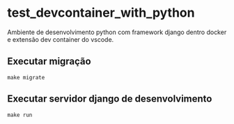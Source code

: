 # test_devcontainer_with_python
Ambiente de desenvolvimento python com framework django
dentro docker e extensão dev container do vscode.

## Executar migração
`make migrate`

## Executar servidor django de desenvolvimento
`make run`
